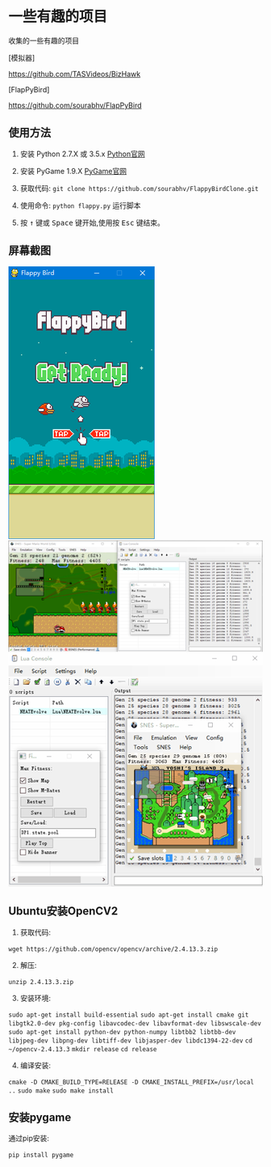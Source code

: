 # 一些有趣的项目
收集的一些有趣的项目

[模拟器]

https://github.com/TASVideos/BizHawk

[FlapPyBird]

https://github.com/sourabhv/FlapPyBird

使用方法
-------

1. 安装 Python 2.7.X 或 3.5.x [Python官网](https://www.python.org/download/releases/)

2. 安装 PyGame 1.9.X [PyGame官网](http://www.pygame.org/download.shtml)

3. 获取代码: `git clone https://github.com/sourabhv/FlappyBirdClone.git`

4. 使用命令: `python flappy.py` 运行脚本

5. 按 <kbd>&uarr;</kbd> 键或 <kbd>Space</kbd> 键开始,使用按 <kbd>Esc</kbd> 键结束。

屏幕截图
-------

![Flappy Bird](FlappyBird.png)
![Mario](Mario.png)
![Mario](Mario.gif)

Ubuntu安装OpenCV2
-------
1. 获取代码: 

`wget https://github.com/opencv/opencv/archive/2.4.13.3.zip`

2. 解压: 

`unzip 2.4.13.3.zip`

3. 安装环境:

`sudo apt-get install build-essential`
`sudo apt-get install cmake git libgtk2.0-dev pkg-config libavcodec-dev libavformat-dev libswscale-dev`
`sudo apt-get install python-dev python-numpy libtbb2 libtbb-dev libjpeg-dev libpng-dev libtiff-dev libjasper-dev libdc1394-22-dev`
`cd ~/opencv-2.4.13.3`
`mkdir release`
`cd release`

4. 编译安装:

`cmake -D CMAKE_BUILD_TYPE=RELEASE -D CMAKE_INSTALL_PREFIX=/usr/local ..`
`sudo make`
`sudo make install`

安装pygame
-------
通过pip安装: 

`pip install pygame`